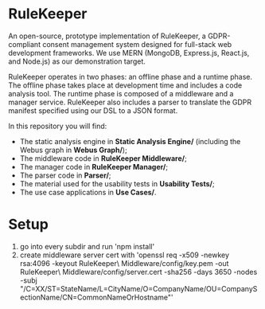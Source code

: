 # RuleKeeper

An open-source, prototype implementation of RuleKeeper, a GDPR-compliant consent management system designed for full-stack web development frameworks.
We use MERN (MongoDB, Express.js, React.js, and Node.js) as our demonstration target.

RuleKeeper operates in two phases: an offline phase and a runtime phase.
The offline phase takes place at development time and includes a code analysis tool.
The runtime phase is composed of a middleware and a manager service.
RuleKeeper also includes a parser to translate the GDPR manifest specified using our DSL to a JSON format.

In this repository you will find:

* The static analysis engine in **Static Analysis Engine/** (including the Webus graph in **Webus Graph/**);
* The middleware code in **RuleKeeper Middleware/**;
* The manager code in **RuleKeeper Manager/**;
* The parser code in **Parser/**;
* The material used for the usability tests in **Usability Tests/**;
* The use case applications in **Use Cases/**.

# Setup

1. go into every subdir and run 'npm install'
2. create middleware server cert with 'openssl req -x509 -newkey rsa:4096 -keyout RuleKeeper\ Middleware/config/key.pem -out RuleKeeper\ Middleware/config/server.cert -sha256 -days 3650 -nodes -subj "/C=XX/ST=StateName/L=CityName/O=CompanyName/OU=CompanySectionName/CN=CommonNameOrHostname"'